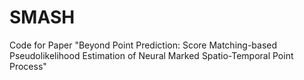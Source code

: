 # SMASH
Code for Paper "Beyond Point Prediction: Score Matching-based Pseudolikelihood Estimation of Neural Marked Spatio-Temporal Point Process"
